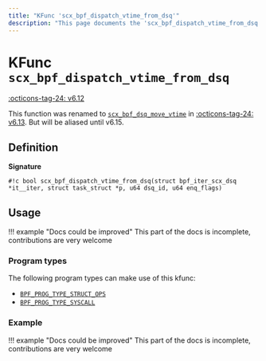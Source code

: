 ```yaml
---
title: "KFunc 'scx_bpf_dispatch_vtime_from_dsq'"
description: "This page documents the 'scx_bpf_dispatch_vtime_from_dsq' eBPF kfunc, including its definition, usage, program types that can use it, and examples."
---
```

# KFunc `scx_bpf_dispatch_vtime_from_dsq`

<!-- [FEATURE_TAG](scx_bpf_dispatch_vtime_from_dsq) -->
[:octicons-tag-24: v6.12](https://github.com/torvalds/linux/commit/4c30f5ce4f7af4f639af99e0bdeada8b268b7361)
<!-- [/FEATURE_TAG] -->

This function was renamed to [`scx_bpf_dsq_move_vtime`](scx_bpf_dsq_move_vtime.md) in [:octicons-tag-24: v6.13](https://github.com/torvalds/linux/commit/5cbb302880f50f3edf35f8c6a1d38b6948bf4d11). But will be aliased until v6.15.

## Definition

**Signature**

<!-- [KFUNC_DEF] -->
`#!c bool scx_bpf_dispatch_vtime_from_dsq(struct bpf_iter_scx_dsq *it__iter, struct task_struct *p, u64 dsq_id, u64 enq_flags)`
<!-- [/KFUNC_DEF] -->

## Usage

!!! example "Docs could be improved"
    This part of the docs is incomplete, contributions are very welcome

### Program types

The following program types can make use of this kfunc:

<!-- [KFUNC_PROG_REF] -->
- [`BPF_PROG_TYPE_STRUCT_OPS`](../program-type/BPF_PROG_TYPE_STRUCT_OPS.md)
- [`BPF_PROG_TYPE_SYSCALL`](../program-type/BPF_PROG_TYPE_SYSCALL.md)
<!-- [/KFUNC_PROG_REF] -->

### Example

!!! example "Docs could be improved"
    This part of the docs is incomplete, contributions are very welcome

